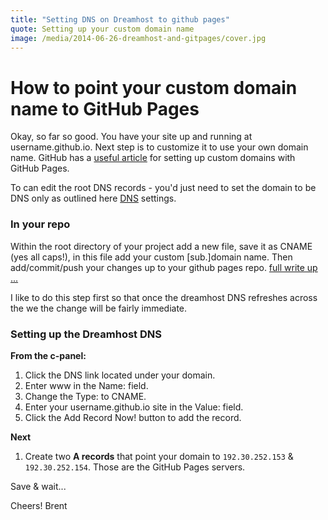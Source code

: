```yaml
---
title: "Setting DNS on Dreamhost to github pages"
quote: Setting up your custom domain name
image: /media/2014-06-26-dreamhost-and-gitpages/cover.jpg
---
```


# How to point your custom domain name to GitHub Pages

Okay, so far so good.  You have your site up and running at username.github.io. Next step is to customize it to use your own domain name. GitHub has a [useful article](https://help.github.com/articles/setting-up-a-custom-domain-with-github-pages) for setting up custom domains with GitHub Pages.

To can edit the root DNS records - you'd just need to set the
domain to be DNS only as outlined here [DNS](http://wiki.dreamhost.com/Custom_DNS) settings.


### In your repo

Within the root directory of your project add a new file, save it as CNAME (yes all caps!), in this file add your custom [sub.]domain name.
Then add/commit/push your changes up to your github pages repo. [full write up ...](https://help.github.com/articles/adding-a-cname-file-to-your-repository/)

I like to do this step first so that once the dreamhost DNS refreshes across the we the change will be fairly immediate.

### Setting up the Dreamhost DNS

__From the c-panel:__  

1. Click the DNS link located under your domain.
2. Enter www in the Name: field.
3. Change the Type: to CNAME.
4. Enter your username.github.io site in the Value: field.
5. Click the Add Record Now! button to add the record.

__Next__  

1. Create two __A records__ that point your domain to `192.30.252.153` & `192.30.252.154`.
Those are the GitHub Pages servers.  



Save & wait...


Cheers!
Brent
